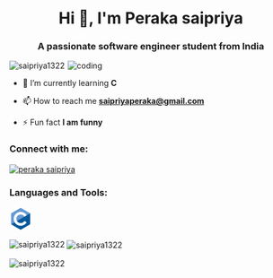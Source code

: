 <h1 align="center">Hi 👋, I'm Peraka saipriya</h1>
<h3 align="center">A passionate software engineer student from India</h3>
<img align="right"alt="coding"width="400"src="https://camo.githubusercontent.com/19db51af5f90f1b152bc0b9078f5fe97053955be5074f03f17019c70345bdcdb/68747470733a2f2f6d69726f2e6d656469756d2e636f6d2f6d61782f313336302f302a37513379765349765f7430696f4a2d5a2e676966">
<p align="left"> <img src="https://komarev.com/ghpvc/?username=saipriya1322&label=Profile%20views&color=0e75b6&style=flat" alt="saipriya1322" /> </p>

- 🌱 I’m currently learning **C**

- 📫 How to reach me **saipriyaperaka@gmail.com**

- ⚡ Fun fact **I am funny**

<h3 align="left">Connect with me:</h3>
<p align="left">
<a href="https://linkedin.com/in/peraka saipriya" target="blank"><img align="center" src="https://raw.githubusercontent.com/rahuldkjain/github-profile-readme-generator/master/src/images/icons/Social/linked-in-alt.svg" alt="peraka saipriya" height="30" width="40" /></a>
</p>

<h3 align="left">Languages and Tools:</h3>
<p align="left"> <a href="https://www.cprogramming.com/" target="_blank" rel="noreferrer"> <img src="https://raw.githubusercontent.com/devicons/devicon/master/icons/c/c-original.svg" alt="c" width="40" height="40"/> </a> </p>

<p><img align="left" src="https://github-readme-stats.vercel.app/api/top-langs?username=saipriya1322&show_icons=true&locale=en&layout=compact" alt="saipriya1322" /></p>

<p>&nbsp;<img align="center" src="https://github-readme-stats.vercel.app/api?username=saipriya1322&show_icons=true&locale=en" alt="saipriya1322" /></p>

<p><img align="center" src="https://github-readme-streak-stats.herokuapp.com/?user=saipriya1322&" alt="saipriya1322" /></p>
